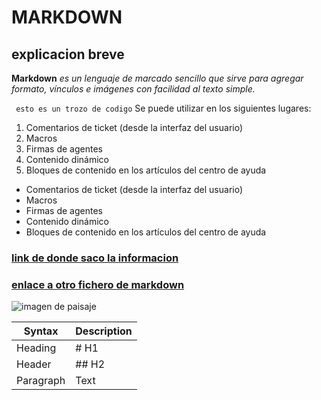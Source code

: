 #  MARKDOWN
## explicacion breve 
**Markdown**  *es un lenguaje de marcado sencillo que sirve para agregar formato, vínculos e imágenes con facilidad al texto simple.*

` esto es un trozo de codigo`
Se puede utilizar en los siguientes lugares:

1. Comentarios de ticket (desde la interfaz del usuario)
2. Macros
3. Firmas de agentes
4. Contenido dinámico
5. Bloques de contenido en los artículos del centro de ayuda

- Comentarios de ticket (desde la interfaz del usuario)
- Macros
- Firmas de agentes
- Contenido dinámico
- Bloques de contenido en los artículos del centro de ayuda

### [link de donde saco la informacion](https://computernewage.com/2013/05/14/como-leer-archivos-de-texto-desde-la-terminal-de-linux/#touch)
### [enlace a otro fichero de markdown](https://github.com/juanfri18/repo_JuanFrancisco_CortejosaGAlindo/blob/main/markdon.md)


![imagen de paisaje](https://fondosmil.com/fondo/11112.jpg)

| Syntax | Description |
| ----------- | ----------- |
| Heading | # H1|
| Header | ## H2|
| Paragraph | Text |
